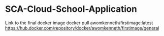 # SCA-Cloud-School-Application

Link to the final docker image 
docker pull awomkenneth/firstimage:latest
https://hub.docker.com/repository/docker/awomkenneth/firstimage/general
